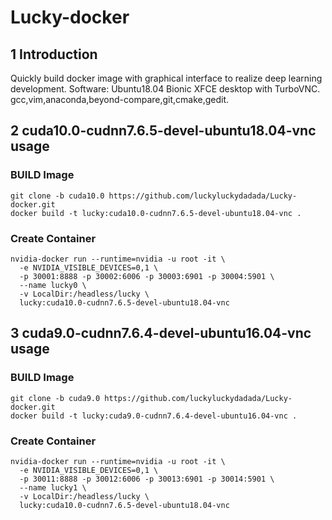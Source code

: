 # Lucky-docker
## 1 Introduction
Quickly build docker image with graphical interface to realize deep learning development.
Software:
  Ubuntu18.04 Bionic XFCE desktop with TurboVNC.
  gcc,vim,anaconda,beyond-compare,git,cmake,gedit.
## 2 cuda10.0-cudnn7.6.5-devel-ubuntu18.04-vnc usage
### BUILD Image
```
git clone -b cuda10.0 https://github.com/luckyluckydadada/Lucky-docker.git
docker build -t lucky:cuda10.0-cudnn7.6.5-devel-ubuntu18.04-vnc .
```
### Create Container
```
nvidia-docker run --runtime=nvidia -u root -it \
  -e NVIDIA_VISIBLE_DEVICES=0,1 \
  -p 30001:8888 -p 30002:6006 -p 30003:6901 -p 30004:5901 \ 
  --name lucky0 \
  -v LocalDir:/headless/lucky \
  lucky:cuda10.0-cudnn7.6.5-devel-ubuntu18.04-vnc 
```
## 3 cuda9.0-cudnn7.6.4-devel-ubuntu16.04-vnc usage
### BUILD Image
```
git clone -b cuda9.0 https://github.com/luckyluckydadada/Lucky-docker.git
docker build -t lucky:cuda9.0-cudnn7.6.4-devel-ubuntu16.04-vnc .
```
### Create Container
```
nvidia-docker run --runtime=nvidia -u root -it \
  -e NVIDIA_VISIBLE_DEVICES=0,1 \
  -p 30011:8888 -p 30012:6006 -p 30013:6901 -p 30014:5901 \ 
  --name lucky1 \
  -v LocalDir:/headless/lucky \
  lucky:cuda10.0-cudnn7.6.5-devel-ubuntu18.04-vnc
```
